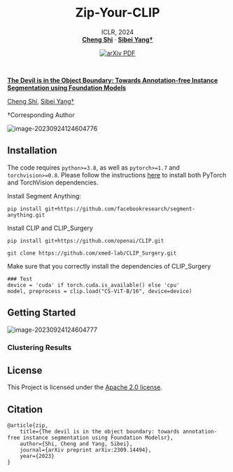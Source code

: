 <br />
<p align="center">
  <h1 align="center">Zip-Your-CLIP</h1>
  <p align="center">
    ICLR, 2024
    <br />
    <a href="https://chengshiest.github.io/"><strong>Cheng Shi</strong></a>
    ·
    <a href="https://faculty.sist.shanghaitech.edu.cn/yangsibei/"><strong>Sibei Yang†</strong></a>
  </p>

  <p align="center">
    <a href='https://openreview.net/forum?id=4JbrdrHxYy&referrer=%5BAuthor%20Console%5D(%2Fgroup%3Fid%3DICLR.cc%2F2024%2FConference%2FAuthors%23your-submissions)'>
      <img src='https://img.shields.io/badge/Paper-PDF-green?style=flat&logo=arXiv&logoColor=green' alt='arXiv PDF'>
  </p>
<br />

**[The Devil is in the Object Boundary: Towards Annotation-free Instance Segmentation using Foundation Models](https://openreview.net/forum?id=4JbrdrHxYy&referrer=%5BAuthor%20Console%5D(%2Fgroup%3Fid%3DICLR.cc%2F2024%2FConference%2FAuthors%23your-submissions))**

[Cheng Shi](https://chengshiest.github.io/), [Sibei Yang†](https://faculty.sist.shanghaitech.edu.cn/yangsibei/)

†Corresponding Author

<!-- [![arXiv](https://img.shields.io/badge/arXiv-FreeBloom-b31b1b.svg)](https://arxiv.org/abs/2309.14494) ![Pytorch](https://img.shields.io/badge/PyTorch->=1.10.0-Red?logo=pytorch) -->

<!-- Code will be released soon, stay tuned! -->

![image-20230924124604776](__assets__/fig1.png)


## Installation
The code requires `python>=3.8`, as well as `pytorch>=1.7` and `torchvision>=0.8`. Please follow the instructions [here](https://pytorch.org/get-started/locally/) to install both PyTorch and TorchVision dependencies.

Install Segment Anything:
```
pip install git+https://github.com/facebookresearch/segment-anything.git
```


Install CLIP and CLIP_Surgery
```
pip install git+https://github.com/openai/CLIP.git

git clone https://github.com/xmed-lab/CLIP_Surgery.git
```

Make sure that you correctly install the dependencies of CLIP_Surgery
```
### Test
device = 'cuda' if torch.cuda.is_available() else 'cpu'
model, preprocess = clip.load("CS-ViT-B/16", device=device)
```

## <a name="GettingStarted"></a>Getting Started
![image-20230924124604777](__assets__/fig2.png)


### Clustering Results


## License

This Project is licensed under the [Apache 2.0 license](__assets__/LICENSE.txt).


## Citation

```
@article{zip,
	title={The devil is in the object boundary: towards annotation-free instance segmentation using Foundation Modelsr},
	author={Shi, Cheng and Yang, Sibei},
	journal={arXiv preprint arXiv:2309.14494},
	year={2023}
}
```